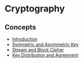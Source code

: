# Cryptography

## Concepts

- [Introduction](cryptography/introduction.md)
- [Symmetric and Asymmetric Key](cryptography/symmetric_asymmetric.md)
- [Stream and Block Cipher](cryptography/stream_block.md)
- [Key Distribution and Agreement](cryptography/key_distribution_agreement.md)
